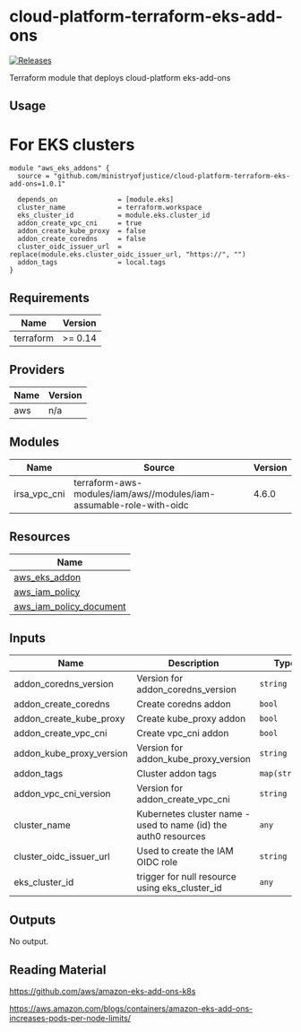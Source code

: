 # cloud-platform-terraform-eks-add-ons

[![Releases](https://img.shields.io/github/release/ministryofjustice/cloud-platform-terraform-eks-add-ons/all.svg?style=flat-square)](https://github.com/ministryofjustice/cloud-platform-terraform-eks-add-ons/releases)

Terraform module that deploys cloud-platform eks-add-ons
## Usage

# For EKS clusters
```
module "aws_eks_addons" {
  source = "github.com/ministryofjustice/cloud-platform-terraform-eks-add-ons=1.0.1"

  depends_on               = [module.eks]
  cluster_name             = terraform.workspace
  eks_cluster_id           = module.eks.cluster_id
  addon_create_vpc_cni     = true
  addon_create_kube_proxy  = false
  addon_create_coredns     = false
  cluster_oidc_issuer_url  = replace(module.eks.cluster_oidc_issuer_url, "https://", "")
  addon_tags               = local.tags
}
```
<!--- BEGIN_TF_DOCS --->
## Requirements

| Name | Version |
|------|---------|
| terraform | >= 0.14 |

## Providers

| Name | Version |
|------|---------|
| aws | n/a |

## Modules

| Name | Source | Version |
|------|--------|---------|
| irsa_vpc_cni | terraform-aws-modules/iam/aws//modules/iam-assumable-role-with-oidc | 4.6.0 |

## Resources

| Name |
|------|
| [aws_eks_addon](https://registry.terraform.io/providers/hashicorp/aws/latest/docs/resources/eks_addon) |
| [aws_iam_policy](https://registry.terraform.io/providers/hashicorp/aws/latest/docs/resources/iam_policy) |
| [aws_iam_policy_document](https://registry.terraform.io/providers/hashicorp/aws/latest/docs/data-sources/iam_policy_document) |

## Inputs

| Name | Description | Type | Default | Required |
|------|-------------|------|---------|:--------:|
| addon\_coredns\_version | Version for addon\_coredns\_version | `string` | `"v1.8.0-eksbuild.1"` | no |
| addon\_create\_coredns | Create coredns addon | `bool` | `false` | no |
| addon\_create\_kube\_proxy | Create kube\_proxy addon | `bool` | `false` | no |
| addon\_create\_vpc\_cni | Create vpc\_cni addon | `bool` | `false` | no |
| addon\_kube\_proxy\_version | Version for addon\_kube\_proxy\_version | `string` | `"v1.19.8-eksbuild.1"` | no |
| addon\_tags | Cluster addon tags | `map(string)` | `{}` | no |
| addon\_vpc\_cni\_version | Version for addon\_create\_vpc\_cni | `string` | `"v1.7.5-eksbuild.2"` | no |
| cluster\_name | Kubernetes cluster name - used to name (id) the auth0 resources | `any` | n/a | yes |
| cluster\_oidc\_issuer\_url | Used to create the IAM OIDC role | `string` | `""` | no |
| eks\_cluster\_id | trigger for null resource using eks\_cluster\_id | `any` | n/a | yes |

## Outputs

No output.

<!--- END_TF_DOCS --->

## Reading Material
https://github.com/aws/amazon-eks-add-ons-k8s

https://aws.amazon.com/blogs/containers/amazon-eks-add-ons-increases-pods-per-node-limits/


